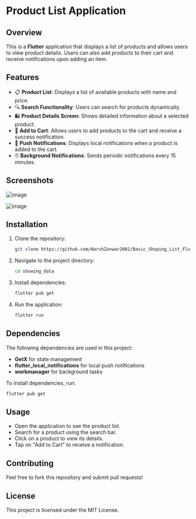 # Product List Application

## Overview
This is a **Flutter** application that displays a list of products and allows users to view product details. Users can also add products to their cart and receive notifications upon adding an item.

## Features
- 📋 **Product List**: Displays a list of available products with name and price.
- 🔍 **Search Functionality**: Users can search for products dynamically.
- 🛍️ **Product Details Screen**: Shows detailed information about a selected product.
- 🛒 **Add to Cart**: Allows users to add products to the cart and receive a success notification.
- 🔔 **Push Notifications**: Displays local notifications when a product is added to the cart.
- ⏰ **Background Notifications**: Sends periodic notifications every 15 minutes.

## Screenshots
![image](https://github.com/user-attachments/assets/b7cb53ce-0484-4039-b16a-9166139201dd)

![image](https://github.com/user-attachments/assets/35893660-b79f-4f20-9402-52eac0bd484f)



## Installation
1. Clone the repository:
   ```sh
   git clone https://github.com/HarshZanwar2001/Basic_Shoping_List_Flutter_use_Getx.git
   ```
2. Navigate to the project directory:
   ```sh
   cd showing_data
   ```
3. Install dependencies:
   ```sh
   flutter pub get
   ```
4. Run the application:
   ```sh
   flutter run
   ```

## Dependencies
The following dependencies are used in this project:
- **GetX** for state management
- **flutter_local_notifications** for local push notifications
- **workmanager** for background tasks

To install dependencies, run:
```sh
flutter pub get
```

## Usage
- Open the application to see the product list.
- Search for a product using the search bar.
- Click on a product to view its details.
- Tap on "Add to Cart" to receive a notification.



## Contributing
Feel free to fork this repository and submit pull requests!

## License
This project is licensed under the MIT License.

